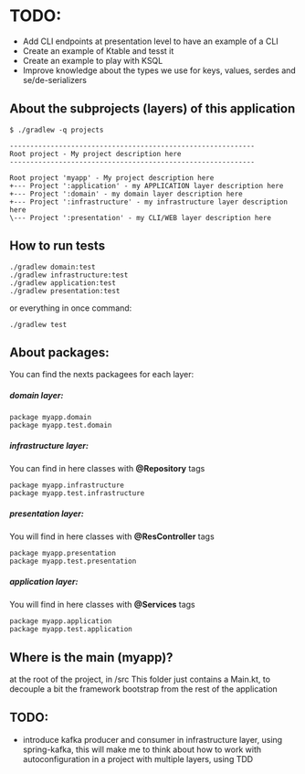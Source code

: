 # TODO:
- Add CLI endpoints at presentation level to have an example of a CLI
- Create an example of Ktable and tesst it
- Create an example to play with KSQL
- Improve knowledge about the types we use for keys, values, serdes and se/de-serializers



## About the subprojects (layers) of this application
```
$ ./gradlew -q projects

------------------------------------------------------------
Root project - My project description here
------------------------------------------------------------

Root project 'myapp' - My project description here
+--- Project ':application' - my APPLICATION layer description here
+--- Project ':domain' - my domain layer description here
+--- Project ':infrastructure' - my infrastructure layer description here
\--- Project ':presentation' - my CLI/WEB layer description here
```

## How to run tests

```
./gradlew domain:test
./gradlew infrastructure:test
./gradlew application:test
./gradlew presentation:test
```

or everything in once command:
```
./gradlew test
```

## About packages:
You can find the nexts packagees for each layer:

##### domain layer:
```
package myapp.domain
package myapp.test.domain
```

##### infrastructure layer: 
You can find in here classes with **@Repository** tags
```
package myapp.infrastructure
package myapp.test.infrastructure
```

##### presentation layer: 
You will find in here classes with **@ResController** tags
```
package myapp.presentation
package myapp.test.presentation
```

##### application layer: 
You will find in here classes with **@Services** tags
```
package myapp.application
package myapp.test.application
```

## Where is the main (myapp)?
at the root of the project, in /src
This folder just contains a Main.kt, to decouple a bit the framework bootstrap from the rest of the application
 
## TODO:
- introduce kafka producer and consumer in infrastructure layer, using spring-kafka, this will make me to think about how
to work with autoconfiguration in a project with multiple layers, using TDD
